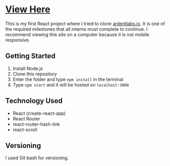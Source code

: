 # [View Here](https://seongsp.github.io/ardent-site/)

This is my first React project where I tried to clone [ardentlabs.io](https://www.ardentlabs.io/). It is one of the required milestones that all interns must complete to continue. I recommend viewing this site on a computer because it is not mobile responsive.

## Getting Started

1. Install Node.js
2. Clone this repository
3. Enter the folder and type `npm install` in the terminal
4. Type `npm start` and it will be hosted on `localhost:3000`

## Technology Used

- React (create-react-app)
- React Router
- react-router-hash-link
- react-scroll

## Versioning

I used Git bash for versioning.
